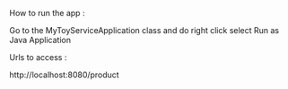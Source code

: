 How to run the app :

Go to the MyToyServiceApplication class and do right click select Run as Java Application

Urls to access :

http://localhost:8080/product
